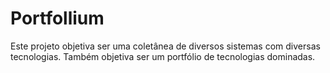 Portfollium
===========
Este projeto objetiva ser uma coletânea de diversos sistemas com diversas tecnologias.
Também objetiva ser um portfólio de tecnologias dominadas.

